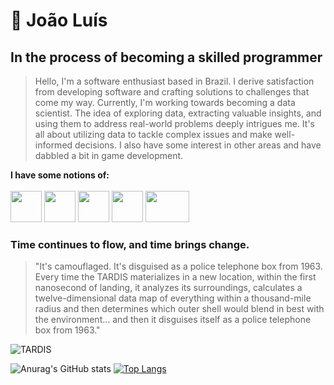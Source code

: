 # 🖤 João Luís
## In the process of becoming a skilled programmer 
> Hello, I'm a software enthusiast based in Brazil. I derive satisfaction from developing software and crafting solutions to challenges that come my way.
Currently, I'm working towards becoming a data scientist. The idea of exploring data, extracting valuable insights, and using them to address real-world problems deeply intrigues me. It's all about utilizing data to tackle complex issues and make well-informed decisions. I also have some interest in other areas and have dabbled a bit in game development.

**I have some notions of:**
<br><br>
<img width="50px" height="50px" src="https://upload.wikimedia.org/wikipedia/commons/thumb/c/c3/Python-logo-notext.svg/1869px-Python-logo-notext.svg.png">
<img width="50px" height="50px" src="https://upload.wikimedia.org/wikipedia/commons/6/6a/JavaScript-logo.png">
<img width="50px" height="50px" src="https://upload.wikimedia.org/wikipedia/commons/thumb/6/61/HTML5_logo_and_wordmark.svg/2048px-HTML5_logo_and_wordmark.svg.png">
<img width="50px" height="50px" src="https://upload.wikimedia.org/wikipedia/commons/thumb/d/d5/CSS3_logo_and_wordmark.svg/1452px-CSS3_logo_and_wordmark.svg.png">
<img width="70px" height="50px" src="https://upload.wikimedia.org/wikipedia/commons/thumb/2/27/PHP-logo.svg/711px-PHP-logo.svg.png">

### Time continues to flow, and time brings change.

> "It's camouflaged. It's disguised as a police telephone box from 1963. Every time the TARDIS materializes in a new location, within the first nanosecond of landing, it analyzes its surroundings, calculates a twelve-dimensional data map of everything within a thousand-mile radius and then determines which outer shell would blend in best with the environment... and then it disguises itself as a police telephone box from 1963."

![TARDIS](https://pbs.twimg.com/media/EZxjOgQXsAQBT5L?format=jpg&name=medium)



![Anurag's GitHub stats](https://github-readme-stats.vercel.app/api?username=deestad&show_icons=true&theme=dark) [![Top Langs](https://github-readme-stats.vercel.app/api/top-langs/?username=deestad&theme=dark)](https://github.com/anuraghazra/github-readme-stats)



